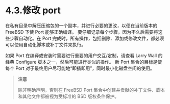 # 4.3.修改 port

在私有目录中解压压缩包的一个副本，并进行必要的更改，以便在当前版本的 FreeBSD 下使 Port 能够正确编译。
要仔细记录每个步骤，因为不久后需要将这些步骤自动化。在 Port 完成时，所有操作，包括删除、添加或修改文件，都必须可以使用自动化脚本或补丁文件来执行。

如果 Port 在编译或安装时需要进行重要的用户交互/定制，请查看 Larry Wall 的经典 Configure 脚本之一，然后可能进行类似的操作。
新 Port 集合的目标是使每个 Port 对于最终用户尽可能地“即插即用”，同时最小化磁盘空间的使用。

> **注意**
> 
> 除非明确声明，否则在 FreeBSD  Port 集合中创建并贡献的补丁文件、脚本和其他文件都被视为受标准的 BSD 版权条件保护。

